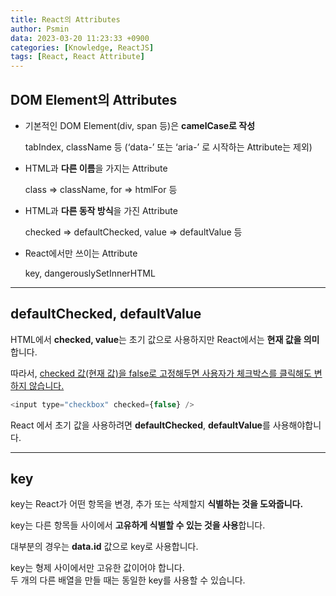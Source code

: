 ```yaml
---
title: React의 Attributes
author: Psmin
data: 2023-03-20 11:23:33 +0900
categories: [Knowledge, ReactJS]
tags: [React, React Attribute]
---
```


## DOM Element의 Attributes

- 기본적인 DOM Element(div, span 등)은 **camelCase로 작성**

  tabIndex, className 등 (‘data-’ 또는 ‘aria-’ 로 시작하는 Attribute는 제외)

- HTML과 **다른 이름**을 가지는 Attribute

  class => className, for => htmlFor 등

- HTML과 **다른 동작 방식**을 가진 Attribute

  checked => defaultChecked, value => defaultValue 등

- React에서만 쓰이는 Attribute

  key, dangerouslySetInnerHTML

---

## defaultChecked, defaultValue

HTML에서 **checked, value**는 초기 값으로 사용하지만 React에서는 **현재 값을 의미**합니다.

따라서, <u>checked 값(현재 값)을 false로 고정해두면 사용자가 체크박스를 클릭해도 변하지 않습니다.</u>

```js
<input type="checkbox" checked={false} />
```

React 에서 초기 값을 사용하려면 **defaultChecked**, **defaultValue**를 사용해야합니다.

---

## key

key는 React가 어떤 항목을 변경, 추가 또는 삭제할지 **식별하는 것을 도와줍니다.**

key는 다른 항목들 사이에서 **고유하게 식별할 수 있는 것을 사용**합니다.

대부분의 경우는 **data.id** 값으로 key로 사용합니다.

key는 형제 사이에서만 고유한 값이어야 합니다.  
두 개의 다른 배열을 만들 때는 동일한 key를 사용할 수 있습니다.
